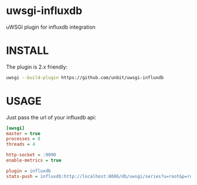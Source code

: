 uwsgi-influxdb
==============

uWSGI plugin for influxdb integration

INSTALL
=======

The plugin is 2.x friendly:

```sh
uwsgi --build-plugin https://github.com/unbit/uwsgi-influxdb
```

USAGE
=====

Just pass the url of your influxdb api:

```ini
[uwsgi]
master = true
processes = 8
threads = 4

http-socket = :9090
enable-metrics = true

plugin = influxdb
stats-push = influxdb:http://localhost:8086/db/uwsgi/series?u=root&p=root
```

